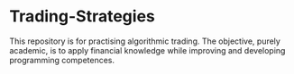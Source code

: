 # Trading-Strategies
This repository is for practising algorithmic trading. The objective, purely academic, is to apply financial knowledge while improving and developing programming competences.
